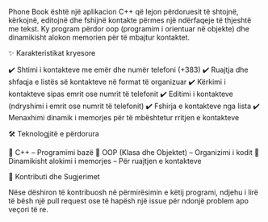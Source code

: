 Phone Book është një aplikacion C++ që lejon përdoruesit të shtojnë, kërkojnë, editojnë dhe fshijnë kontakte përmes një ndërfaqeje të thjeshtë me tekst. Ky program përdor oop (programim i orientuar në objekte) dhe dinamikisht alokon memorien për të mbajtur kontaktet.

✨ Karakteristikat kryesore

✔️ Shtimi i kontakteve me emër dhe numër telefoni (+383)
✔️ Ruajtja dhe shfaqja e listës së kontakteve në format të organizuar
✔️ Kërkimi i kontakteve sipas emrit ose numrit të telefonit
✔️ Editimi i kontakteve (ndryshimi i emrit ose numrit të telefonit)
✔️ Fshirja e kontakteve nga lista
✔️ Menaxhimi dinamik i memorjes për të mbështetur rritjen e kontakteve

🛠 Teknologjitë e përdorura

🔹 C++ – Programimi bazë
🔹 OOP (Klasa dhe Objektet) – Organizimi i kodit
🔹 Dinamikisht alokimi i memorjes – Për ruajtjen e kontakteve

📩 Kontributi dhe Sugjerimet

Nëse dëshiron të kontribuosh në përmirësimin e këtij programi, ndjehu i lirë të bësh një pull request ose të hapësh një issue për ndonjë problem apo veçori të re.
